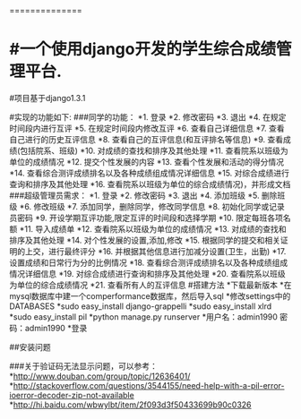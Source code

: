 ==============

#一个使用django开发的学生综合成绩管理平台.
=========================================

#项目基于django1.3.1

#实现的功能如下:
    ###同学的功能：
        *1. 登录
        *2. 修改密码
        *3. 退出
        *4. 在规定时间段内进行互评
        *5. 在规定时间段内修改互评
        *6. 查看自己详细信息
        *7. 查看自己进行的历史互评信息
        *8. 查看自己的互评信息(和互评排名等信息)
        *9. 查看成绩(包括院系、班级)
        *10. 对成绩的查找和排序及其他处理
        *11. 查看院系以班级为单位的成绩情况
        *12. 提交个性发展的内容
        *13. 查看个性发展和活动的得分情况
        *14. 查看综合测评成绩排名以及各种成绩组成情况详细信息
        *15. 对综合成绩进行查询和排序及其他处理
        *16. 查看院系以班级为单位的综合成绩情况)，并形成文档
    ###超级管理员需求：
        *1. 登录
        *2. 修改密码
        *3. 退出
        *4. 添加班级
        *5. 删除班级
        *6. 修改班级
        *7. 添加同学，删除同学，修改同学信息
        *8. 初始化同学或记录员密码
        *9. 开设学期互评功能,限定互评的时间段和选择学期
        *10. 限定每班各项名额
        *11. 导入成绩单
        *12. 查看院系以班级为单位的成绩情况
        *13. 对成绩的查找和排序及其他处理
        *14. 对个性发展的设置,添加,修改
        *15. 根据同学的提交和相关证明的上交，进行最终评分
        *16. 并根据其他信息进行加减分设置(卫生，出勤)
        *17. 设置成绩和日常行为分的比例情况
        *18. 查看综合测评成绩排名以及各种成绩组成情况详细信息
        *19. 对综合成绩进行查询和排序及其他处理
        *20. 查看院系以班级为单位的综合成绩情况
        *21. 查看所有人的互评信息
#搭建方法
    *下载最新版本
    *在mysql数据库中建一个comperformance数据库，然后导入sql
    *修改settings中的DATABASES
    *sudo easy_install django-grappelli
    *sudo easy_install xlrd
    *sudo easy_install pil
    *python manage.py runserver
    *用户名：admin1990 密码：admin1990
    *登录

##安装问题

###关于验证码无法显示问题，可以参考：
*http://www.douban.com/group/topic/12636401/
*http://stackoverflow.com/questions/3544155/need-help-with-a-pil-error-ioerror-decoder-zip-not-available
*http://hi.baidu.com/wbwylbt/item/2f093d3f50433699b90c0326

